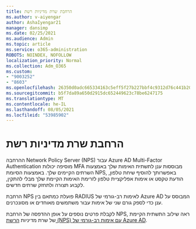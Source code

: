 ```yaml
---
title: הרחבת שרת מדיניות רשת
ms.author: v-aiyengar
author: AshaIyengar21
manager: dansimp
ms.date: 02/25/2021
ms.audience: Admin
ms.topic: article
ms.service: o365-administration
ROBOTS: NOINDEX, NOFOLLOW
localization_priority: Normal
ms.collection: Adm_O365
ms.custom:
- "9003252"
- "8603"
ms.openlocfilehash: 26350d0adc665334163c5eff5f27b227bbf4c9312d76c441b2057471e99e0b30
ms.sourcegitcommit: b5f7da89a650d2915dc652449623c78be6247175
ms.translationtype: MT
ms.contentlocale: he-IL
ms.lasthandoff: 08/05/2021
ms.locfileid: "53985902"
---
```

# <a name="network-policy-server-extension"></a>הרחבת שרת מדיניות רשת

ההרחבה Network Policy Server (NPS) עבור Azure AD Multi-Factor Authentication מוסיפה יכולות MFA מבוססות ענן לתשתית האימות שלך באמצעות השרתים הקיימים שלך. באמצעות הסיומת NPS, באפשרותך להוסיף שיחת טלפון, הודעת טקסט או אימות אפליקציית טלפון לזרימת האימות הקיימת שלך מבלי להתקין, לקבוע תצורה ולתחזק שרתים חדשים.

הרחבת NPS פועלת כמתאם בין RADIUS לאימות רב-גורמי של Azure AD המבוסס על ענן כדי לספק גורם שני של אימות עבור משתמשים מאוחדים או מסונכרנים.

לקבלת פרטים נוספים על אופן ההדפסה של הרחבת NPS, ראה שילוב התשתית הקיימת של שרת מדיניות [הרשת (NPS) עם אימות רב-גורמי של Azure AD](https://docs.microsoft.com/azure/active-directory/authentication/howto-mfa-nps-extension).

